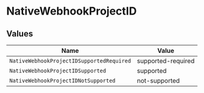 # NativeWebhookProjectID


## Values

| Name                                      | Value                                     |
| ----------------------------------------- | ----------------------------------------- |
| `NativeWebhookProjectIDSupportedRequired` | supported-required                        |
| `NativeWebhookProjectIDSupported`         | supported                                 |
| `NativeWebhookProjectIDNotSupported`      | not-supported                             |